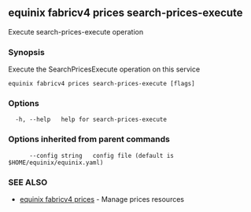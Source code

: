 ## equinix fabricv4 prices search-prices-execute

Execute search-prices-execute operation

### Synopsis

Execute the SearchPricesExecute operation on this service

```
equinix fabricv4 prices search-prices-execute [flags]
```

### Options

```
  -h, --help   help for search-prices-execute
```

### Options inherited from parent commands

```
      --config string   config file (default is $HOME/equinix/equinix.yaml)
```

### SEE ALSO

* [equinix fabricv4 prices](equinix_fabricv4_prices.md)	 - Manage prices resources

